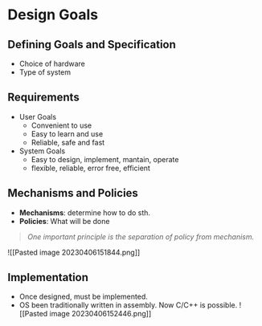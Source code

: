 # Design Goals
## Defining Goals and Specification
- Choice of hardware
- Type of system
## Requirements
- User Goals
	- Convenient to use
	- Easy to learn and use
	- Reliable, safe and fast
- System Goals
	- Easy to design, implement, mantain, operate
	- flexible, reliable, error free, efficient
## Mechanisms and Policies
- **Mechanisms**: determine how to do sth.
- **Policies**: What will be done
> *One important principle is the separation of policy from mechanism.*

![[Pasted image 20230406151844.png]]
## Implementation
- Once designed, must be implemented.
- OS been traditionally written in assembly. Now C/C++ is possible.
![[Pasted image 20230406152446.png]]